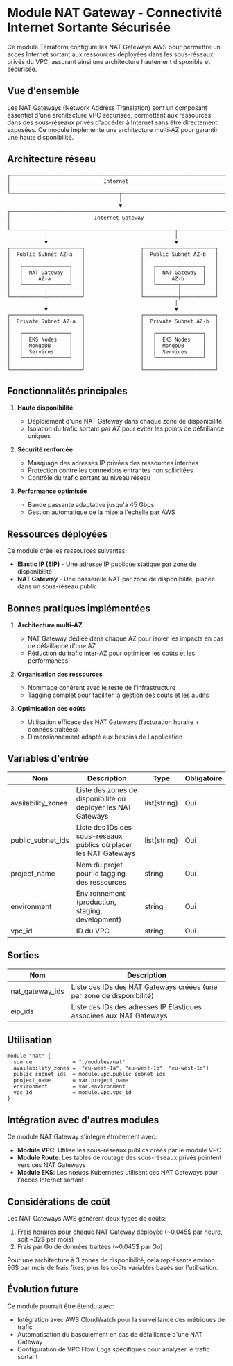 # Module NAT Gateway - Connectivité Internet Sortante Sécurisée

Ce module Terraform configure les NAT Gateways AWS pour permettre un accès Internet sortant aux ressources déployées dans les sous-réseaux privés du VPC, assurant ainsi une architecture hautement disponible et sécurisée.

## Vue d'ensemble

Les NAT Gateways (Network Address Translation) sont un composant essentiel d'une architecture VPC sécurisée, permettant aux ressources dans des sous-réseaux privés d'accéder à Internet sans être directement exposées. Ce module implémente une architecture multi-AZ pour garantir une haute disponibilité.

## Architecture réseau

```
┌─────────────────────────────────────────────────────────────────────────┐
│                              Internet                                   │
└───────────────────────────────────┬─────────────────────────────────────┘
                                    │
                                    ▼
┌─────────────────────────────────────────────────────────────────────────┐
│                           Internet Gateway                              │
└───────────┬─────────────────────────────────────────┬───────────────────┘
            │                                         │
            ▼                                         ▼
┌───────────────────────┐                  ┌───────────────────────┐
│  Public Subnet AZ-a   │                  │  Public Subnet AZ-b   │
│                       │                  │                       │
│   ┌───────────────┐   │                  │   ┌───────────────┐   │
│   │  NAT Gateway  │   │                  │   │  NAT Gateway  │   │
│   │     AZ-a      │   │                  │   │     AZ-b      │   │
│   └───────┬───────┘   │                  │   └───────┬───────┘   │
│           │           │                  │           │           │
└───────────┼───────────┘                  └───────────┼───────────┘
            │                                         │
            ▼                                         ▼
┌───────────────────────┐                  ┌───────────────────────┐
│  Private Subnet AZ-a  │                  │  Private Subnet AZ-b  │
│                       │                  │                       │
│   ┌───────────────┐   │                  │   ┌───────────────┐   │
│   │  EKS Nodes    │   │                  │   │  EKS Nodes    │   │
│   │  MongoDB      │   │                  │   │  MongoDB      │   │
│   │  Services     │   │                  │   │  Services     │   │
│   └───────────────┘   │                  │   └───────────────┘   │
│                       │                  │                       │
└───────────────────────┘                  └───────────────────────┘
```

## Fonctionnalités principales

1. **Haute disponibilité**
   - Déploiement d'une NAT Gateway dans chaque zone de disponibilité
   - Isolation du trafic sortant par AZ pour éviter les points de défaillance uniques

2. **Sécurité renforcée**
   - Masquage des adresses IP privées des ressources internes
   - Protection contre les connexions entrantes non sollicitées
   - Contrôle du trafic sortant au niveau réseau

3. **Performance optimisée**
   - Bande passante adaptative jusqu'à 45 Gbps
   - Gestion automatique de la mise à l'échelle par AWS

## Ressources déployées

Ce module crée les ressources suivantes:

- **Elastic IP (EIP)** - Une adresse IP publique statique par zone de disponibilité
- **NAT Gateway** - Une passerelle NAT par zone de disponibilité, placée dans un sous-réseau public

## Bonnes pratiques implémentées

1. **Architecture multi-AZ**
   - NAT Gateway dédiée dans chaque AZ pour isoler les impacts en cas de défaillance d'une AZ
   - Réduction du trafic inter-AZ pour optimiser les coûts et les performances

2. **Organisation des ressources**
   - Nommage cohérent avec le reste de l'infrastructure
   - Tagging complet pour faciliter la gestion des coûts et les audits

3. **Optimisation des coûts**
   - Utilisation efficace des NAT Gateways (facturation horaire + données traitées)
   - Dimensionnement adapté aux besoins de l'application

## Variables d'entrée

| Nom | Description | Type | Obligatoire |
|-----|-------------|------|------------|
| availability_zones | Liste des zones de disponibilité où déployer les NAT Gateways | list(string) | Oui |
| public_subnet_ids | Liste des IDs des sous-réseaux publics où placer les NAT Gateways | list(string) | Oui |
| project_name | Nom du projet pour le tagging des ressources | string | Oui |
| environment | Environnement (production, staging, development) | string | Oui |
| vpc_id | ID du VPC | string | Oui |

## Sorties

| Nom | Description |
|-----|-------------|
| nat_gateway_ids | Liste des IDs des NAT Gateways créées (une par zone de disponibilité) |
| eip_ids | Liste des IDs des adresses IP Élastiques associées aux NAT Gateways |

## Utilisation

```hcl
module "nat" {
  source             = "./modules/nat"
  availability_zones = ["eu-west-1a", "eu-west-1b", "eu-west-1c"]
  public_subnet_ids  = module.vpc.public_subnet_ids
  project_name       = var.project_name
  environment        = var.environment
  vpc_id             = module.vpc.vpc_id
}
```

## Intégration avec d'autres modules

Ce module NAT Gateway s'intègre étroitement avec:

- **Module VPC**: Utilise les sous-réseaux publics créés par le module VPC
- **Module Route**: Les tables de routage des sous-réseaux privés pointent vers ces NAT Gateways
- **Module EKS**: Les nœuds Kubernetes utilisent ces NAT Gateways pour l'accès Internet sortant

## Considérations de coût

Les NAT Gateways AWS génèrent deux types de coûts:
1. Frais horaires pour chaque NAT Gateway déployée (~0.045$ par heure, soit ~32$ par mois)
2. Frais par Go de données traitées (~0.045$ par Go)

Pour une architecture à 3 zones de disponibilité, cela représente environ 96$ par mois de frais fixes, plus les coûts variables basés sur l'utilisation.

## Évolution future

Ce module pourrait être étendu avec:

- Intégration avec AWS CloudWatch pour la surveillance des métriques de trafic
- Automatisation du basculement en cas de défaillance d'une NAT Gateway
- Configuration de VPC Flow Logs spécifiques pour analyser le trafic sortant